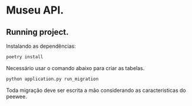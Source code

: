# Museu API.

## Running project.

Instalando as dependências:
```sh
poetry install
```


Necessário usar o comando abaixo para criar as tabelas.
```sh
python application.py run_migration
```

Toda migração deve ser escrita a mão considerando as caracteristicas do peewee.
